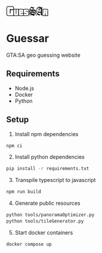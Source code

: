 ![](https://github.com/jkbwtk/guessar/blob/4f9f4ad622ae000350bcea25eca7287fecb687a6/public/img/logo.svg)

# Guessar
GTA:SA geo guessing website


## Requirements
- Node.js
- Docker
- Python

## Setup
1. Install npm dependencies
```bash
npm ci
```

2. Install python dependencies
```bash
pip install -r requirements.txt
```

3. Transpile typescript to javascript
```bash
npm run build
```

4. Generate public resources
```bash
python tools/panoramaOptimizer.py
python tools/tileGenerator.py
```

5. Start docker containers
```bash
docker compose up
```
